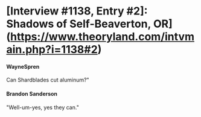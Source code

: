 # [Interview #1138, Entry #2]: Shadows of Self-Beaverton, OR](https://www.theoryland.com/intvmain.php?i=1138#2)

#### WayneSpren

Can Shardblades cut aluminum?"

#### Brandon Sanderson

"Well-um-yes, yes they can."

